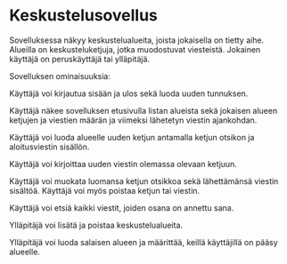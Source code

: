 # Keskustelusovellus
 
Sovelluksessa näkyy keskustelualueita, joista jokaisella on tietty aihe. Alueilla on keskusteluketjuja, jotka muodostuvat viesteistä. Jokainen käyttäjä on peruskäyttäjä tai ylläpitäjä.

Sovelluksen ominaisuuksia:

Käyttäjä voi kirjautua sisään ja ulos sekä luoda uuden tunnuksen.

Käyttäjä näkee sovelluksen etusivulla listan alueista sekä jokaisen alueen ketjujen ja viestien määrän ja viimeksi lähetetyn viestin ajankohdan.

Käyttäjä voi luoda alueelle uuden ketjun antamalla ketjun otsikon ja aloitusviestin sisällön.

Käyttäjä voi kirjoittaa uuden viestin olemassa olevaan ketjuun.

Käyttäjä voi muokata luomansa ketjun otsikkoa sekä lähettämänsä viestin sisältöä. Käyttäjä voi myös poistaa ketjun tai viestin.

Käyttäjä voi etsiä kaikki viestit, joiden osana on annettu sana.

Ylläpitäjä voi lisätä ja poistaa keskustelualueita.

Ylläpitäjä voi luoda salaisen alueen ja määrittää, keillä käyttäjillä on pääsy alueelle.
